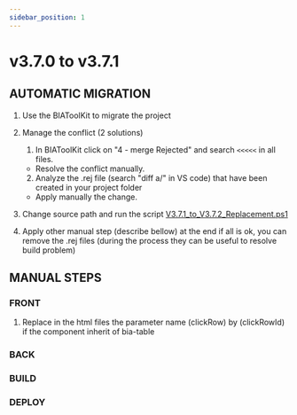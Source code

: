 ```yaml
---
sidebar_position: 1
---
```

# v3.7.0 to v3.7.1

## AUTOMATIC MIGRATION
 
1. Use the BIAToolKit to migrate the project

2. Manage the conflict (2 solutions)
   1. In BIAToolKit click on "4 - merge Rejected" and search `<<<<<` in all files.  
    * Resolve the conflict manually.
   2. Analyze the .rej file (search "diff a/" in VS code) that have been created in your project folder
     * Apply manually the change.

3. Change source path and run the script [V3.7.1_to_V3.7.2_Replacement.ps1](./Scripts/V3.7.1_to_V3.7.2_Replacement.ps1)

4. Apply other manual step (describe bellow) at the end if all is ok, you can remove the .rej files (during the process they can be useful to resolve build problem)

## MANUAL STEPS

### FRONT

1. Replace in the html files the parameter name (clickRow) by (clickRowId) if the component inherit of bia-table

### BACK

### BUILD


### DEPLOY


